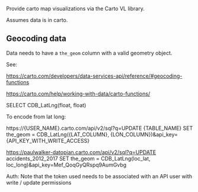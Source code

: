 Provide carto map visualizations via the Carto VL library.

Assumes data is in carto.

## Geocoding data
Data needs to have a `the_geom` column with a valid geometry object.

See:

https://carto.com/developers/data-services-api/reference/#geocoding-functions

https://carto.com/help/working-with-data/carto-functions/

SELECT CDB_LatLng(float, float)

To encode from lat long:

https://{USER_NAME}.carto.com/api/v2/sql?q=UPDATE {TABLE_NAME} SET the_geom = CDB_LatLng({LAT_COLUMN}, {LON_COLUMN})&api_key={API_KEY_WITH_WRITE_ACCESS}

https://paulwalker-datopian.carto.com/api/v2/sql?q=UPDATE accidents_2012_2017 SET the_geom = CDB_LatLng(loc_lat, loc_long)&api_key=Mef_QoqGyQRspq9AumGvbg

Auth: Note that the token used needs to be associated with an API user with write / update permissions
